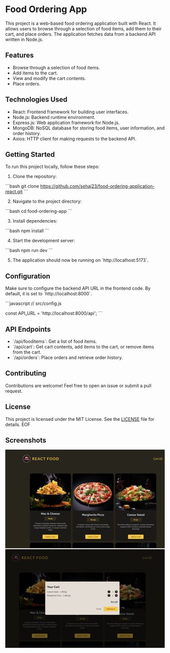 
# Food Ordering App

This project is a web-based food ordering application built with React. It allows users to browse through a selection of food items, add them to their cart, and place orders. The application fetches data from a backend API written in Node.js.

## Features

- Browse through a selection of food items.
- Add items to the cart.
- View and modify the cart contents.
- Place orders.

## Technologies Used

- React: Frontend framework for building user interfaces.
- Node.js: Backend runtime environment.
- Express.js: Web application framework for Node.js.
- MongoDB: NoSQL database for storing food items, user information, and order history.
- Axios: HTTP client for making requests to the backend API.

## Getting Started

To run this project locally, follow these steps:

1. Clone the repository:

\`\`\`bash
git clone https://github.com/sehaj23/food-ordering-application-react.git
\`\`\`

2. Navigate to the project directory:

\`\`\`bash
cd food-ordering-app
\`\`\`

3. Install dependencies:

\`\`\`bash
npm install
\`\`\`

4. Start the development server:

\`\`\`bash
npm run dev
\`\`\`

5. The application should now be running on \`http://localhost:5173\`.

## Configuration

Make sure to configure the backend API URL in the frontend code. By default, it is set to \`http://localhost:8000\`.

\`\`\`javascript
// src/config.js

const API_URL = 'http://localhost:8000/api';
\`\`\`

## API Endpoints

- \`/api/fooditems\`: Get a list of food items.
- \`/api/cart\`: Get cart contents, add items to the cart, or remove items from the cart.
- \`/api/orders\`: Place orders and retrieve order history.

## Contributing

Contributions are welcome! Feel free to open an issue or submit a pull request.

## License

This project is licensed under the MIT License. See the [LICENSE](LICENSE) file for details.
EOF


## Screenshots
![App Screenshot 1](./img1.png)
![App Screenshot 2](./img2.png)